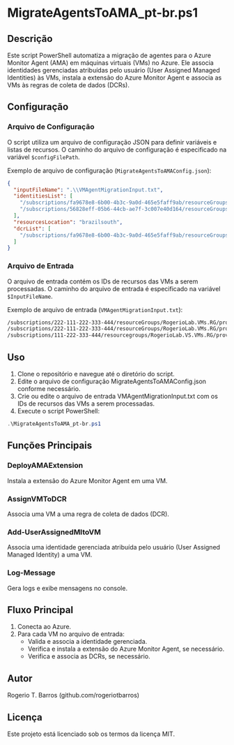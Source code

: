 # MigrateAgentsToAMA_pt-br.ps1

## Descrição

Este script PowerShell automatiza a migração de agentes para o Azure Monitor Agent (AMA) em máquinas virtuais (VMs) no Azure. Ele associa identidades gerenciadas atribuídas pelo usuário (User Assigned Managed Identities) às VMs, instala a extensão do Azure Monitor Agent e associa as VMs às regras de coleta de dados (DCRs).

## Configuração

### Arquivo de Configuração

O script utiliza um arquivo de configuração JSON para definir variáveis e listas de recursos. O caminho do arquivo de configuração é especificado na variável `$configFilePath`.

Exemplo de arquivo de configuração (`MigrateAgentsToAMAConfig.json`):

```json
{
  "inputFileName": ".\\VMAgentMigrationInput.txt",
  "identitiesList": [
    "/subscriptions/fa9678e8-6b00-4b3c-9a0d-465e5faff9ab/resourceGroups/monitoringresources-rg/providers/Microsoft.ManagedIdentity/userAssignedIdentities/AzureVMMonitoring-MI-BrazilSouth-VSNova",
    "/subscriptions/56828eff-05b6-44cb-ae7f-3c007e40d164/resourceGroups/rg-identities/providers/Microsoft.ManagedIdentity/userAssignedIdentities/mi-VMMonitoring-vsold-brazilsouth"
  ],
  "resourcesLocation": "brazilsouth",
  "dcrList": [
    "/subscriptions/fa9678e8-6b00-4b3c-9a0d-465e5faff9ab/resourceGroups/rogeriolab.monitoring.rg/providers/Microsoft.Insights/dataCollectionRules/MSVMI-VMDefault-DCR"
  ]
}
```

### Arquivo de Entrada

O arquivo de entrada contém os IDs de recursos das VMs a serem processadas. O caminho do arquivo de entrada é especificado na variável `$InputFileName`.

Exemplo de arquivo de entrada (`VMAgentMigrationInput.txt`):

```txt
/subscriptions/222-111-222-333-444/resourceGroups/RogerioLab.VMs.RG/providers/Microsoft.Compute/virtualMachines/Win-brz-002
/subscriptions/222-111-222-333-444/resourceGroups/RogerioLab.VMs.RG/providers/Microsoft.Compute/virtualMachines/WindowsBrazilSouth-001
/subscriptions/111-222-333-444/resourcegroups/RogerioLab.VS.VMs.RG/providers/Microsoft.Compute/virtualMachines/win-vsold-001
```

## Uso

1. Clone o repositório e navegue até o diretório do script.
2. Edite o arquivo de configuração MigrateAgentsToAMAConfig.json conforme necessário.
3. Crie ou edite o arquivo de entrada VMAgentMigrationInput.txt com os IDs de recursos das VMs a serem processadas.
4. Execute o script PowerShell:

```powershell
.\MigrateAgentsToAMA_pt-br.ps1
```

## Funções Principais

### DeployAMAExtension

Instala a extensão do Azure Monitor Agent em uma VM.

### AssignVMToDCR

Associa uma VM a uma regra de coleta de dados (DCR).

### Add-UserAssignedMItoVM

Associa uma identidade gerenciada atribuída pelo usuário (User Assigned Managed Identity) a uma VM.

### Log-Message

Gera logs e exibe mensagens no console.

## Fluxo Principal

1. Conecta ao Azure.
2. Para cada VM no arquivo de entrada:
   - Valida e associa a identidade gerenciada.
   - Verifica e instala a extensão do Azure Monitor Agent, se necessário.
   - Verifica e associa as DCRs, se necessário.

## Autor

Rogerio T. Barros (github.com/rogeriotbarros)

## Licença

Este projeto está licenciado sob os termos da licença MIT.